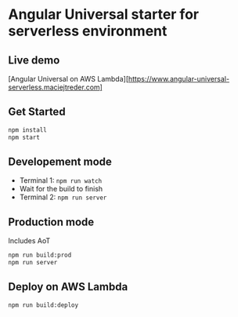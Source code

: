 # Angular Universal starter for serverless environment

## Live demo
[Angular Universal on AWS Lambda][https://www.angular-universal-serverless.maciejtreder.com]

## Get Started
```sh
npm install
npm start
```
## Developement mode
* Terminal 1: ```npm run watch```
* Wait for the build to finish
* Terminal 2: ```npm run server```

## Production mode
Includes AoT
```sh
npm run build:prod
npm run server
```

## Deploy on AWS Lambda
```sh
npm run build:deploy
```

